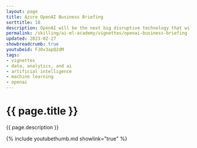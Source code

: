 ```yaml
---
layout: page
title: Azure OpenAI Business Briefing
sorttitle: 18
description: OpenAI will be the next big disruptive technology that will transform worldwide businesses similar to the launch of web and mobile platforms.  We highly recommend watching this session to learn how you can use this technology for its intended purpose and maximize the business efficiency gains it plans to deliver, "Do More with Less".  After you watch this session, you will better understand what OpenAI is, canonical use cases, and a few adoption patterns from our rollout. This 15-minute business executive briefing will help you identify a use case for your enterprise and work with Microsoft to launch your solution.
permalink: /skilling/ai-ml-academy/vignettes/openai-business-briefing
updated: 2023-02-27
showbreadcrumb: true
youtubeid: FJ0v3apQ2dM
tags:
- vignettes
- data, analytics, and ai
- artificial intelligence
- machine learning
- openai
---
```


# {{ page.title }}

{{ page.description }}

{% include youtubethumb.md showlink="true" %}
